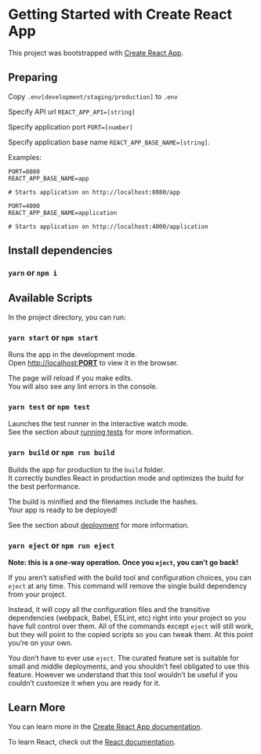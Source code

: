 # Getting Started with Create React App

This project was bootstrapped with [Create React App](https://github.com/facebook/create-react-app).

## Preparing
Copy `.env[development/staging/production]` to `.env`

Specify API url `REACT_APP_API=[string]`

Specify application port `PORT=[number]`

Specify application base name `REACT_APP_BASE_NAME=[string]`.

Examples:
```dotenv
PORT=8080
REACT_APP_BASE_NAME=app

# Starts application on http://localhost:8080/app
```

```dotenv
PORT=4000
REACT_APP_BASE_NAME=application

# Starts application on http://localhost:4000/application
```

## Install dependencies

### `yarn` or `npm i`


## Available Scripts

In the project directory, you can run:

### `yarn start` or `npm start`

Runs the app in the development mode.\
Open [http://localhost:__PORT__](http://localhost:__PORT__) to view it in the browser.

The page will reload if you make edits.\
You will also see any lint errors in the console.

### `yarn test` or `npm test`

Launches the test runner in the interactive watch mode.\
See the section about [running tests](https://facebook.github.io/create-react-app/docs/running-tests) for more information.

### `yarn build` or `npm run build`

Builds the app for production to the `build` folder.\
It correctly bundles React in production mode and optimizes the build for the best performance.

The build is minified and the filenames include the hashes.\
Your app is ready to be deployed!

See the section about [deployment](https://facebook.github.io/create-react-app/docs/deployment) for more information.

### `yarn eject` or `npm run eject`

**Note: this is a one-way operation. Once you `eject`, you can’t go back!**

If you aren’t satisfied with the build tool and configuration choices, you can `eject` at any time. This command will remove the single build dependency from your project.

Instead, it will copy all the configuration files and the transitive dependencies (webpack, Babel, ESLint, etc) right into your project so you have full control over them. All of the commands except `eject` will still work, but they will point to the copied scripts so you can tweak them. At this point you’re on your own.

You don’t have to ever use `eject`. The curated feature set is suitable for small and middle deployments, and you shouldn’t feel obligated to use this feature. However we understand that this tool wouldn’t be useful if you couldn’t customize it when you are ready for it.

## Learn More

You can learn more in the [Create React App documentation](https://facebook.github.io/create-react-app/docs/getting-started).

To learn React, check out the [React documentation](https://reactjs.org/).
